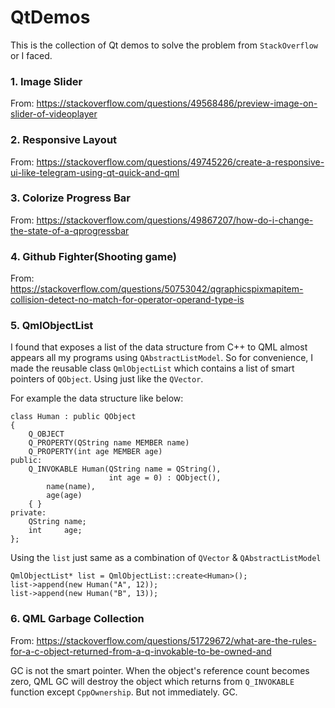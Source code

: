 # QtDemos
This is the collection of Qt demos to solve the problem from `StackOverflow` or I faced.

### 1. Image Slider
From: https://stackoverflow.com/questions/49568486/preview-image-on-slider-of-videoplayer

### 2. Responsive Layout
From: https://stackoverflow.com/questions/49745226/create-a-responsive-ui-like-telegram-using-qt-quick-and-qml

### 3. Colorize Progress Bar
From: https://stackoverflow.com/questions/49867207/how-do-i-change-the-state-of-a-qprogressbar

### 4. Github Fighter(Shooting game)
From: https://stackoverflow.com/questions/50753042/qgraphicspixmapitem-collision-detect-no-match-for-operator-operand-type-is

### 5. QmlObjectList
I found that exposes a list of the data structure from C++ to QML almost appears all my programs using `QAbstractListModel`. So for convenience, I made the reusable class `QmlObjectList` which contains a list of smart pointers of `QObject`. Using just like the `QVector`.

For example the data structure like below:

    class Human : public QObject
    {
        Q_OBJECT
        Q_PROPERTY(QString name MEMBER name)
        Q_PROPERTY(int age MEMBER age)
    public:
        Q_INVOKABLE Human(QString name = QString(),
                          int age = 0) : QObject(),
            name(name),
            age(age)
        { }
    private:
        QString name;
        int     age;
    };

Using the `list` just same as a combination of `QVector` & `QAbstractListModel`

    QmlObjectList* list = QmlObjectList::create<Human>();
    list->append(new Human("A", 12));
    list->append(new Human("B", 13));

### 6. QML Garbage Collection
From: https://stackoverflow.com/questions/51729672/what-are-the-rules-for-a-c-object-returned-from-a-q-invokable-to-be-owned-and

GC is not the smart pointer. When the object's reference count becomes zero, QML GC will destroy the object which returns from `Q_INVOKABLE` function except `CppOwnership`. But not immediately. GC.
